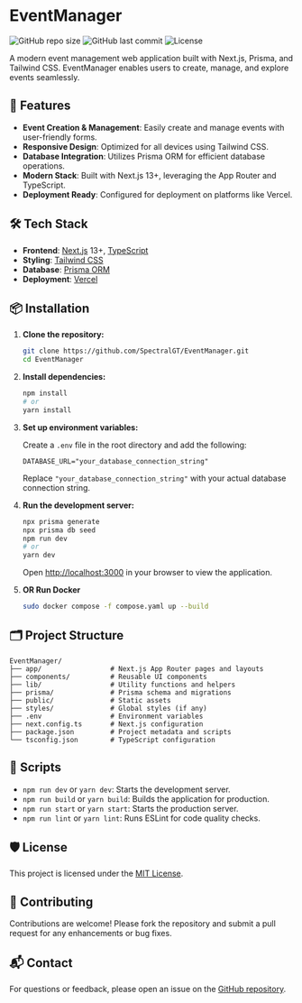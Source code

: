 # EventManager
![GitHub repo size](https://img.shields.io/github/repo-size/SpectralGT/EventManager)
![GitHub last commit](https://img.shields.io/github/last-commit/SpectralGT/EventManager)
![License](https://img.shields.io/github/license/SpectralGT/EventManager)

A modern event management web application built with Next.js, Prisma, and Tailwind CSS. EventManager enables users to create, manage, and explore events seamlessly.

## 🚀 Features

- **Event Creation & Management**: Easily create and manage events with user-friendly forms.
- **Responsive Design**: Optimized for all devices using Tailwind CSS.
- **Database Integration**: Utilizes Prisma ORM for efficient database operations.
- **Modern Stack**: Built with Next.js 13+, leveraging the App Router and TypeScript.
- **Deployment Ready**: Configured for deployment on platforms like Vercel.

## 🛠 Tech Stack

- **Frontend**: [Next.js](https://nextjs.org/) 13+, [TypeScript](https://www.typescriptlang.org/)
- **Styling**: [Tailwind CSS](https://tailwindcss.com/)
- **Database**: [Prisma ORM](https://www.prisma.io/)
- **Deployment**: [Vercel](https://vercel.com/)

## 📦 Installation

1. **Clone the repository:**

   ```bash
   git clone https://github.com/SpectralGT/EventManager.git
   cd EventManager
   ```

2. **Install dependencies:**

   ```bash
   npm install
   # or
   yarn install
   ```

3. **Set up environment variables:**

   Create a `.env` file in the root directory and add the following:

   ```env
   DATABASE_URL="your_database_connection_string"
   ```

   Replace `"your_database_connection_string"` with your actual database connection string.

4. **Run the development server:**

   ```bash
   npx prisma generate
   npx prisma db seed
   npm run dev
   # or
   yarn dev
   ```

   Open [http://localhost:3000](http://localhost:3000) in your browser to view the application.

5. **OR Run Docker**

   ```bash
   sudo docker compose -f compose.yaml up --build
   ```

## 🗂 Project Structure

```
EventManager/
├── app/                 # Next.js App Router pages and layouts
├── components/          # Reusable UI components
├── lib/                 # Utility functions and helpers
├── prisma/              # Prisma schema and migrations
├── public/              # Static assets
├── styles/              # Global styles (if any)
├── .env                 # Environment variables
├── next.config.ts       # Next.js configuration
├── package.json         # Project metadata and scripts
└── tsconfig.json        # TypeScript configuration
```

## 🧪 Scripts

- `npm run dev` or `yarn dev`: Starts the development server.
- `npm run build` or `yarn build`: Builds the application for production.
- `npm run start` or `yarn start`: Starts the production server.
- `npm run lint` or `yarn lint`: Runs ESLint for code quality checks.

## 🛡️ License

This project is licensed under the [MIT License](LICENSE).

## 🤝 Contributing

Contributions are welcome! Please fork the repository and submit a pull request for any enhancements or bug fixes.

## 📬 Contact

For questions or feedback, please open an issue on the [GitHub repository](https://github.com/SpectralGT/EventManager/issues).
